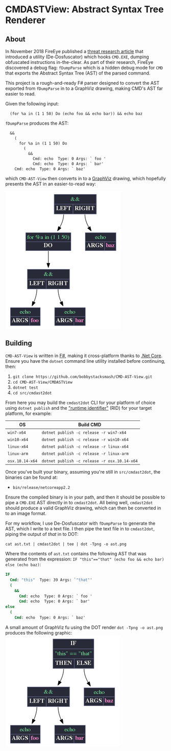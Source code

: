 # CMDASTView: Abstract Syntax Tree Renderer

## About

In November 2018 FireEye published a [threat research article](https://www.fireeye.com/blog/threat-research/2018/11/cmd-and-conquer-de-dosfuscation-with-flare-qdb.html) that introduced a utility (De-Dosfuscator) which hooks `CMD.EXE`, dumping obfuscated instructions in-the-clear.  As part of their research, FireEye discovered a debug flag: `fDumpParse` which is a hidden debug mode for `CMD` that exports the Abstract Syntax Tree (AST) of the parsed command.

This project is a rough-and-ready F# parser designed to convert the AST exported from `fDumpParse` in to a GraphViz drawing, making CMD's AST far easier to read.

Given the following input:

```
  (for %a in (1 1 50) Do (echo foo && echo bar)) && echo baz
```
`fDumpParse` produces the AST:
```
  &&
    (
      for %a in (1 1 50) Do
        (
          &&
            Cmd: echo  Type: 0 Args: ` foo '
            Cmd: echo  Type: 0 Args: ` bar'
    Cmd: echo  Type: 0 Args: ` baz'
```
which `CMD-AST-View` then converts in to a [GraphViz](https://www.graphviz.org/) drawing, which hopefully presents the AST in an easier-to-read way:

![Example CMDASTView Output](https://github.com/bobbystacksmash/CMD-AST-View/blob/master/examples/images/ex2.ast.png)

## Building

`CMD-AST-View` is written in [F#](https://fsharp.org/), making it cross-platform thanks to [.Net Core](https://dotnet.microsoft.com/download).  Ensure you have the `dotnet` command line utility installed before continuing, then:

1. `git clone https://github.com/bobbystacksmash/CMD-AST-View.git`
2. `cd CMD-AST-View/CMDASTView`
3. `dotnet test`
4. `cd src/cmdast2dot`

From here you may build the `cmdast2dot` CLI for your platform of choice using `dotnet publish` and the ["runtime identifier"](https://docs.microsoft.com/en-us/dotnet/core/rid-catalog) (RID) for your target platform, for example:

| OS | Build CMD |
|-----|------------|
| `win7-x64` | `dotnet publish -c release -r win7-x64` |
| `win10-x64` | `dotnet publish -c release -r win10-x64` |
| `linux-x64` | `dotnet publish -c release -r linux-x64` |
| `linux-arm` | `dotnet publish -c release -r linux-arm` |
| `osx.10.14-x64` | `dotnet publish -c release -r osx.10.14-x64` |

Once you've built your binary, assuming you're still in `src/cmdast2dot`, the binaries can be found at:

 * `bin/release/netcoreapp2.2`

Ensure the compiled binary is in your path, and then it should be possible to pipe a `CMD.EXE` AST directly in to `cmdast2dot`.  All being well, `cmdast2dot` should produce a valid GraphViz drawing, which can then be converted in to an image format.

For my workflow, I use De-Dosfuscator with `fDumpParse` to generate the AST, which I write to a text file.  I then pipe the text file in to `cmdast2dot`, piping the output of *that* in to DOT:

```
cat ast.txt | cmdast2dot | tee | dot -Tpng -o ast.png
```
Where the contents of `ast.txt` contains the following AST that was generated from the expression: `IF "this"=="that" (echo foo && echo bar) else (echo baz)`:
```cmd
IF
  Cmd: "this"  Type: 39 Args: `"that"'
  (
    &&
      Cmd: echo  Type: 0 Args: ` foo '
      Cmd: echo  Type: 0 Args: ` bar'
else
  (
    Cmd: echo  Type: 0 Args: ` baz'
```

A small amount of GraphViz fu using the DOT render `dot -Tpng -o ast.png` produces the following graphic:
![AST output](https://github.com/bobbystacksmash/CMD-AST-View/blob/master/examples/images/ex3.ast.png)
